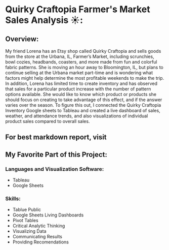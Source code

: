 # Quirky Craftopia Farmer's Market Sales Analysis ☀️:

## Overview: 

My friend Lorena has an Etsy shop called Quirky Craftopia and sells goods from the store at the Urbana, IL, Farmer’s Market, including scrunchies, bowl cozies, headbands, coasters, and more made from fun and colorful fabric patterns. She is moving an hour away to Bloomington, IL, but plans to continue selling at the Urbana market part-time and is wondering what factors might help determine the most profitable weekends to make the trip. In addition, Lorena has limited time to create inventory and has observed that sales for a particular product increase with the number of pattern options available. She would like to know which product or products she should focus on creating to take advantage of this effect, and if the answer varies over the season. To figure this out, I connected the Quirky Craftopia Inventory Google sheets to Tableau and created a live dashboard of sales, weather, and attendance trends, and also visualizations of individual product sales compared to overall sales. 


## For best markdown report, visit 

## My Favorite Part of this Project: 

### Languages and Visualization Software: 

- Tableau
- Google Sheets

### Skills: 

- Tablue Public
- Google Sheets Living Dashboards 
- Pivot Tables
- Critical Analytic Thinking
- Visualizing Data
- Communicating Results
- Providing Recomendations
